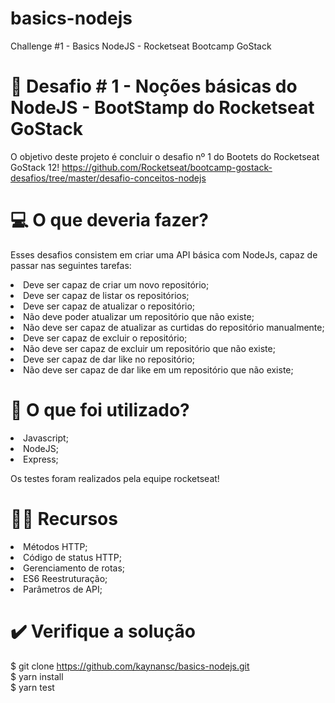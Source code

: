 # basics-nodejs
Challenge #1 - Basics NodeJS - Rocketseat Bootcamp GoStack

# 📂 Desafio # 1 - Noções básicas do NodeJS - BootStamp do Rocketseat GoStack
O objetivo deste projeto é concluir o desafio nº 1 do Bootets do Rocketseat GoStack 12! https://github.com/Rocketseat/bootcamp-gostack-desafios/tree/master/desafio-conceitos-nodejs

# 💻 O que deveria fazer?
Esses desafios consistem em criar uma API básica com NodeJs, capaz de passar nas seguintes tarefas:

<li>Deve ser capaz de criar um novo repositório;
<li>Deve ser capaz de listar os repositórios;
<li>Deve ser capaz de atualizar o repositório;
<li>Não deve poder atualizar um repositório que não existe;
<li>Não deve ser capaz de atualizar as curtidas do repositório manualmente;
<li>Deve ser capaz de excluir o repositório;
<li>Não deve ser capaz de excluir um repositório que não existe;
<li>Deve ser capaz de dar like no repositório;
<li>Não deve ser capaz de dar like em um repositório que não existe;

# 🧰 O que foi utilizado?
<li>Javascript;
<li>NodeJS;
<li>Express;

Os testes foram realizados pela equipe rocketseat!

# 👨‍💻 Recursos
<li>Métodos HTTP;
<li>Código de status HTTP;
<li>Gerenciamento de rotas;
<li>ES6 Reestruturação;
<li>Parâmetros de API;

# ✔️ Verifique a solução
$ git clone https://github.com/kaynansc/basics-nodejs.git <br>
$ yarn install <br>
$ yarn test
